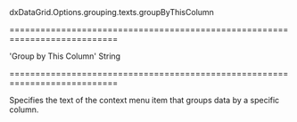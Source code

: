 <!--id-->dxDataGrid.Options.grouping.texts.groupByThisColumn<!--/id-->
===========================================================================
<!--default-->'Group by This Column'<!--/default-->
<!--type-->String<!--/type-->
===========================================================================

<!--shortDescription-->
Specifies the text of the context menu item that groups data by a specific column.
<!--/shortDescription-->

<!--fullDescription-->

<!--/fullDescription-->